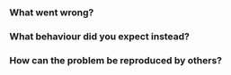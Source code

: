 ### What went wrong?


### What behaviour did you expect instead?


### How can the problem be reproduced by others?

